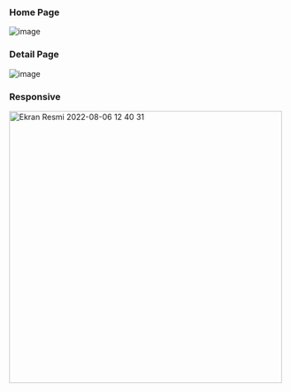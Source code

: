 ### Home Page 
![image](https://user-images.githubusercontent.com/98692987/182248190-7ce25211-d86b-42cd-847f-f084334f16eb.png)

### Detail Page 
![image](https://user-images.githubusercontent.com/98692987/182248219-6d63367e-e2a5-4de8-bf4a-838b8b0b5d19.png)

### Responsive
<img width="493" alt="Ekran Resmi 2022-08-06 12 40 31" src="https://user-images.githubusercontent.com/98692987/183243632-f196ec18-dab5-40bc-be8a-c60023e9e778.png">
